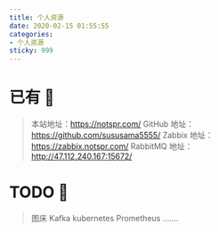 ```yaml
---
title: 个人资源
date: 2020-02-15 01:55:55
categories: 
- 个人资源
sticky: 999
---
```


# 已有 :sunflower:
> 本站地址：https://notspr.com/
> GitHub 地址：https://github.com/sususama5555/
> Zabbix 地址：https://zabbix.notspr.com/
> RabbitMQ 地址： http://47.112.240.167:15672/

# TODO :memo:

> 图床
> Kafka
> kubernetes
> Prometheus
> .......